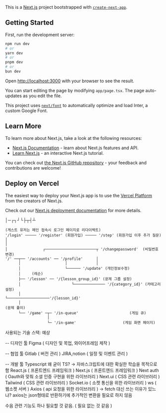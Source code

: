 This is a [Next.js](https://nextjs.org/) project bootstrapped with [`create-next-app`](https://github.com/vercel/next.js/tree/canary/packages/create-next-app).

## Getting Started

First, run the development server:

```bash
npm run dev
# or
yarn dev
# or
pnpm dev
# or
bun dev
```

Open [http://localhost:3000](http://localhost:3000) with your browser to see the result.

You can start editing the page by modifying `app/page.tsx`. The page auto-updates as you edit the file.

This project uses [`next/font`](https://nextjs.org/docs/basic-features/font-optimization) to automatically optimize and load Inter, a custom Google Font.

## Learn More

To learn more about Next.js, take a look at the following resources:

- [Next.js Documentation](https://nextjs.org/docs) - learn about Next.js features and API.
- [Learn Next.js](https://nextjs.org/learn) - an interactive Next.js tutorial.

You can check out [the Next.js GitHub repository](https://github.com/vercel/next.js/) - your feedback and contributions are welcome!

## Deploy on Vercel

The easiest way to deploy your Next.js app is to use the [Vercel Platform](https://vercel.com/new?utm_medium=default-template&filter=next.js&utm_source=create-next-app&utm_campaign=create-next-app-readme) from the creators of Next.js.

Check out our [Next.js deployment documentation](https://nextjs.org/docs/deployment) for more details.


│─┌┐┘└├┬┤┴

```
(게스트 유저는 메인 접속시 로그인 페이지로 리다이렉트)
'/login' ───── '/register' (회원가입) ───── '/step' (회원가입 이후 추가 질문)
│
│
│                ┌───────────────────────┬ '/changepassword'  (비밀번호변경)
'/' ──┬── '/accounts' ── '/profile'      │
      │                    │             │
      │                    └────── '/update' (개인정보수정)
      │     (레슨)
      ├── '/lesson' ── '/{lesson_group_id}' (문제 그룹 설정)
      │                       └────────────── '/{category_id}' (카테고리 설정)
      │                                             └───────────────────'/{lesson_id}'
      │                                                                  (문제 풀이)
      └── '/game' ─┬─ '/in-queue'                       (게임 큐)
                   │
                   └─ '/in-game'                     (게임 화면 페이지)
```

사용되는 기술 스택: 예상

-- 디자인 툴
Figma          ( 디자인 및 목업, 와이어프레임 제작 )

-- 협업 툴
Gitlab         ( 버전 관리 )
JIRA,notion    ( 일정 및 이벤트 관리 )

-- 개발 툴
Typescript     왜 굳이 TS? -> 자바스크립트에 대한 확실한 학습을 목적으로 함
React.js       ( 프론트엔드 프레임워크 )
Next.js        ( 프론트엔드 프레임워크 )
Next auth      ( Oauth와 맞춰 소셜 인증 구현을 위한 라이브러리 )
Next.ui        ( CSS 관련 라이브러리 )
Tailwind       ( CSS 관련 라이브러리 )
Socket.io      ( 소켓 통신을 위한 라이브러리 )
ws             ( 웹소켓 서버 )
Axios          ( api 요청을 위한 라이브러리 )
-> fetch 대신 쓰는 이유가 있느냐? axios는 json형태로 반환하기에 추가적인 변환을 필요로 하지 않음

수음 관련 기능도 하나 필요할 것 같음. ( 필요 없는 것 같음 )